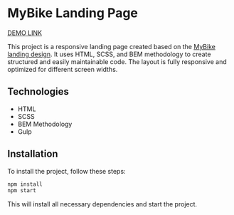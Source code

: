 # MyBike Landing Page

[DEMO LINK](https://PodvAx.github.io/MyBike_landing/)

This project is a responsive landing page created based on the [MyBike landing design](https://www.figma.com/design/NZQAIydtHo5QkINyGLHNcq/BIKE-New-Version). It uses HTML, SCSS, and BEM methodology to create structured and easily maintainable code. The layout is fully responsive and optimized for different screen widths.

## Technologies

- HTML
- SCSS
- BEM Methodology
- Gulp

## Installation

To install the project, follow these steps:

```bash
npm install
npm start
```

This will install all necessary dependencies and start the project.
